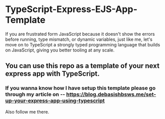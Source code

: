# TypeScript-Express-EJS-App-Template


If you are frustrated form JavaScript because it doesn't show the errors before running, type mismatch, or dynamic variables, just like me, let's move on to TypeScript a strongly typed programming language that builds on JavaScript, giving you better tooling at any scale.

## You can use this repo as a template of your next express app with TypeScript.

### If you wanna know how I have setup this template please go through my article on -- https://blog.debasishbsws.me/set-up-your-express-app-using-typescript

Also follow me there.
